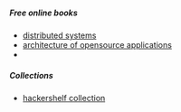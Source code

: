##### Free online books

* [distributed systems](http://book.mixu.net/distsys/single-page.html)
* [architecture of opensource applications](http://aosabook.org/en/index.html)
* 
##### Collections

* [hackershelf collection](http://hackershelf.com/browse/)


